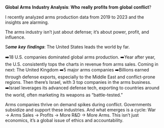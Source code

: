 𝐆𝐥𝐨𝐛𝐚𝐥 𝐀𝐫𝐦𝐬 𝐈𝐧𝐝𝐮𝐬𝐭𝐫𝐲 𝐀𝐧𝐚𝐥𝐲𝐬𝐢𝐬: 𝐖𝐡𝐨 𝐫𝐞𝐚𝐥𝐥𝐲 𝐩𝐫𝐨𝐟𝐢𝐭𝐬 𝐟𝐫𝐨𝐦 𝐠𝐥𝐨𝐛𝐚𝐥 𝐜𝐨𝐧𝐟𝐥𝐢𝐜𝐭?


I recently analyzed arms production data from 2019 to 2023 and the insights are alarming.

The arms industry isn’t just about defense; it’s about power, profit, and influence.

S𝒐𝒎𝒆 𝒌𝒆𝒚 𝒇𝒊𝒏𝒅𝒊𝒏𝒈𝒔:
The United States leads the world by far.

➡️18 U.S. companies dominated global arms production.
➡️Year after year, the U.S. consistently tops the charts in revenue from arms sales.
Coming in next: The United Kingdom
➡️5 major arms companies
➡️Billions earned through defense exports, especially to the Middle East and conflict-prone regions.
Then there’s Israel, with 3 top companies in the arms business.
➡️Israel leverages its advanced defense tech, exporting to countries around the world, often marketing its weapons as “battle-tested.”

Arms companies thrive on demand spikes during conflict. Governments subsidize and support these industries. And what emerges is a cycle:
 War → Arms Sales → Profits → More R&D → More Arms.
This isn’t just economics, it’s a global issue of ethics and accountability.
